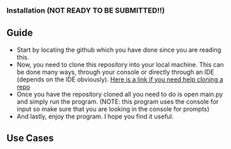 ### Installation (NOT READY TO BE SUBMITTED!!)

## Guide

- Start by locating the github which you have done since you are reading this.
- Now, you need to clone this repository into your local machine. This can be done many ways, through your console or directly through an IDE (depends on the IDE obviously). [Here is a link if you need help cloning a repo](https://docs.github.com/en/repositories/creating-and-managing-repositories/cloning-a-repository)
- Once you have the repository cloned all you need to do is open main.py and simply run the program. (NOTE: this program uses the console for input so make sure that you are looking in the console for prompts)
- And lastly, enjoy the program. I hope you find it useful.

## Use Cases
